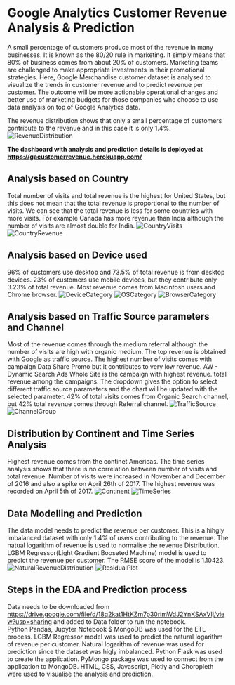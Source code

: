 # Google Analytics Customer Revenue Analysis & Prediction
A small percentage of customers produce most of the revenue in many businesses. It is known as the 80/20 rule in marketing. It simply means that 80% of business comes from about 20% of customers. Marketing teams are challenged to make appropriate investments in their promotional strategies. Here, Google Merchandise customer dataset is analysed to visualize the trends in customer revenue and to predict revenue per customer. The outcome will be more actionable operational changes and better use of marketing budgets for those companies who choose to use data analysis on top of Google Analytics data.<br>

The revenue distribution shows that only a small percentage of customers contribute to the revenue and in this case it is only 1.4%.
![RevenueDistribution](Figures/CustomerRevenueDist.png "RevenueDistribution")

<strong>The dashboard with analysis and prediction details is deployed at https://gacustomerrevenue.herokuapp.com/</strong>

## Analysis based on Country

Total number of visits and total revenue is the highest for United States, but this does not mean that the total revenue is proportional to the number of visits. We can see that the total revenue is less for some countries with more visits. For example Canada has more revenue than India although the number of visits are almost double for India.
![CountryVisits](Figures/country_visits.png "Total Visits based on Country")
![CountryRevenue](Figures/country_revenue.png "Total Revenue based on Country")

## Analysis based on Device used

96% of customers use desktop and 73.5% of total revenue is from desktop devices. 23% of customers use mobile devices, but they contribute only 3.23% of total revenue. Most revenue comes from Macintosh users and Chrome browser.
![DeviceCategory](Figures/device_category.png "Total Visits and Revenue based on Device Category")
![OSCategory](Figures/os_category.png "Total Revenue based on OS Category")
![BrowserCategory](Figures/browser_category.png "Total Revenue based on Browser Category")
## Analysis based on Traffic Source parameters and Channel

Most of the revenue comes through the medium referral although the number of visits are high with organic medium. The top revenue is obtained with Google as traffic source. The highest number of visits comes with campaign Data Share Promo but it contributes to very low revenue. AW - Dynamic Search Ads Whole Site is the campaign with highest revenue. total revenue among the campaigns. The dropdown gives the option to select different traffic source parameters and the chart will be updated with the selected parameter.
42% of total visits comes from Organic Search channel, but 42% total revenue comes through Referral channel.
![TrafficSource](Figures/traffic_source.png "Total Visits and Revenue based on Traffic Source parameter")
![ChannelGroup](Figures/channel_group.png "Total Visits and Revenue based on Channel Group")
## Distribution by Continent and Time Series Analysis

Highest revenue comes from the continet Americas.
The time series analysis shows that there is no correlation between number of visits and total revenue. Number of visits were increased in November and December of 2016 and also a spike on April 26th of 2017. The highest revenue was recorded on April 5th of 2017.
![Continent](Figures/continent.png "Distribution of Visits and Revenue based on Continent")
![TimeSeries](Figures/timeseries.png "Time Series of Total Visits and Revenue")
## Data Modelling and Prediction

The data model needs to predict the revenue per customer. This is a hihgly imbalanced dataset with only 1.4% of users contributing to the revenue. The natual logarithm of revenue is used to normalise the revenue Distribution. LGBM Regressor(Light Gradient Booseted Machine) model is used to predict the revenue per customer. The RMSE score of the model is 1.10423.
![NaturalRevenueDistribution](Figures/NaturalRevenueDistribution.png "Natural Revenue Distribution")
![ResidualPlot](Figures/ResidualPlot.png "Residual Plot")

## Steps in the EDA and Prediction process
Data needs to be downloaded from https://drive.google.com/file/d/18q2kat1HtKZm7p30rimWdJ2YnKSAxVIj/view?usp=sharing and added to Data folder to run the notebook.<br>
Python Pandas, Jupyter Notebook $ MongoDB was used for the ETL process.
LGBM Regressor model was used to predict the natural logarithm of revenue per customer. Natural logarithm of revenue was used for prediction since the dataset was higly imbalanced.
Python Flask was used to create the application. PyMongo package was used to connect from the application to MongoDB.
HTML, CSS, Javascript, Plotly and Choropleth were used to visualise the analysis and prediction.
